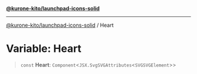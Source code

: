 [**@kurone-kito/launchpad-icons-solid**](../README.md)

***

[@kurone-kito/launchpad-icons-solid](../globals.md) / Heart

# Variable: Heart

> `const` **Heart**: `Component`\<`JSX.SvgSVGAttributes`\<`SVGSVGElement`\>\>
